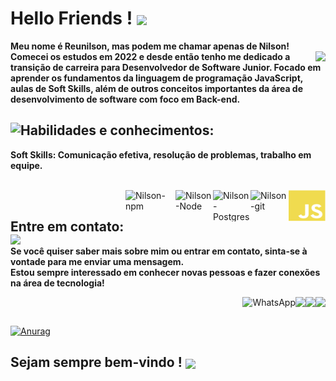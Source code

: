 # Hello Friends ! <img align="center" src="https://em-content.zobj.net/source/skype/289/man-technologist_1f468-200d-1f4bb.png" width="100px">

 **Meu nome é Reunilson, mas podem me chamar apenas de Nilson! <br>
<img align="right" src="https://em-content.zobj.net/thumbs/72/softbank/145/speech-balloon_1f4ac.png">
Comecei os estudos em 2022 e desde então tenho me dedicado a transição de carreira para Desenvolvedor de Software Junior. Focado em aprender os fundamentos da linguagem de programação JavaScript, aulas de Soft Skills, além de outros conceitos importantes da área de desenvolvimento de software com foco em Back-end.**<br>





   ## Habilidades e conhecimentos: <img align="left" src="https://em-content.zobj.net/thumbs/72/softbank/145/graduation-cap_1f393.png">
   
   **Soft Skills: Comunicação efetiva, resolução de problemas, trabalho em equipe.**
  
  <div style="display: inline_block"><br>
    <img align="right" alt="Nilson-Js" height="50" width="60" src="https://raw.githubusercontent.com/devicons/devicon/master/icons/javascript/javascript-plain.svg">
  <img align="right" alt="Nilson-git" height="50" width="60" src="https://cdn.jsdelivr.net/gh/devicons/devicon/icons/git/git-original.svg" />
    <img align="right" alt="Nilson-Postgres" height="50" width="60" src="https://cdn.jsdelivr.net/gh/devicons/devicon/icons/postgresql/postgresql-original.svg" />
    <img align="right" alt="Nilson-Node" height="50" width="60" src="https://cdn.jsdelivr.net/gh/devicons/devicon/icons/nodejs/nodejs-plain.svg" />
    <img align="right" alt="Nilson-npm" height="60" width="80" src="https://cdn.jsdelivr.net/gh/devicons/devicon/icons/npm/npm-original-wordmark.svg" />
  </div>
</br>

## Entre em contato: <img align="left" src="https://em-content.zobj.net/thumbs/72/softbank/145/postbox_1f4ee.png">
**Se você quiser saber mais sobre mim ou entrar em contato, sinta-se à vontade para me enviar uma mensagem.  
Estou sempre interessado em conhecer novas pessoas e fazer conexões na área de tecnologia!**

<div>
  
   <a href="https://discord.com/channels/Nilsooom#7507" target="_blank"><img align="right" src="https://img.shields.io/badge/Discord-7289DA?style=for-the-badge&logo=discord&logoColor=white" target="_blank"></a> 
  <a href = "mailto:nilsooom.b@gmail.com"><img align="right" src="https://img.shields.io/badge/Gmail-D14836?style=for-the-badge&logo=gmail&logoColor=white" target="_blank"></a>
  <a href="https://www.linkedin.com/in/reunilson-dev-jr" target="_blank"><img align="right" src="https://img.shields.io/badge/-LinkedIn-%230077B5?style=for-the-badge&logo=linkedin&logoColor=white" target="_blank"></a> 
<a href="https://wa.me/5511953311843" target="_blank"><img align="right" src="https://img.shields.io/badge/WhatsApp-25D366?style=for-the-badge&logo=whatsapp&logoColor=white" alt="WhatsApp"></a>
  
</div>

</br>

##

[![Anurag](https://github-readme-stats.vercel.app/api?username=nilsooom&count_private=true&theme=highcontrast)](https://github.com/anuraghazra/github-readme-stats)




 
         
  ## Sejam sempre bem-vindo ! <img align="center" src="https://user-images.githubusercontent.com/112037735/222973691-c376d43b-497e-4d60-989f-32a947d2c894.png">   
